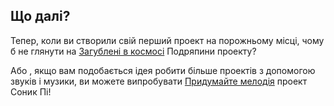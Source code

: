 ## Що далі?

Тепер, коли ви створили свій перший проект на порожньому місці, чому б не глянути на [Загублені в космосі](https://projects.raspberrypi.org/en/projects/lost-in-space/) Подряпини проекту?

Або , якщо вам подобається ідея робити більше проектів з допомогою звуків і музики, ви можете випробувати [Придумайте мелодія](https://projects.raspberrypi.org/en/projects/compose-tune) проект Соник Пі!